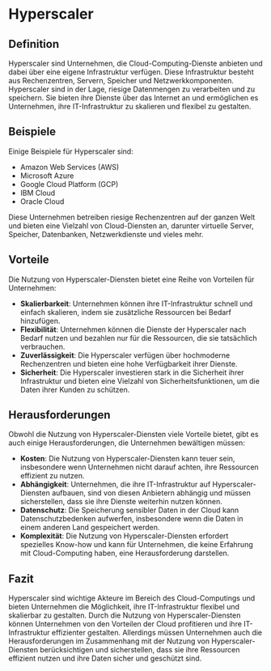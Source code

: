 # Hyperscaler

## Definition

Hyperscaler sind Unternehmen, die Cloud-Computing-Dienste anbieten und dabei über eine eigene Infrastruktur verfügen. Diese Infrastruktur besteht aus Rechenzentren, Servern, Speicher und Netzwerkkomponenten. Hyperscaler sind in der Lage, riesige Datenmengen zu verarbeiten und zu speichern. Sie bieten ihre Dienste über das Internet an und ermöglichen es Unternehmen, ihre IT-Infrastruktur zu skalieren und flexibel zu gestalten.

## Beispiele

Einige Beispiele für Hyperscaler sind:

- Amazon Web Services (AWS)
- Microsoft Azure
- Google Cloud Platform (GCP)
- IBM Cloud
- Oracle Cloud

Diese Unternehmen betreiben riesige Rechenzentren auf der ganzen Welt und bieten eine Vielzahl von Cloud-Diensten an, darunter virtuelle Server, Speicher, Datenbanken, Netzwerkdienste und vieles mehr.

## Vorteile

Die Nutzung von Hyperscaler-Diensten bietet eine Reihe von Vorteilen für Unternehmen:

- **Skalierbarkeit**: Unternehmen können ihre IT-Infrastruktur schnell und einfach skalieren, indem sie zusätzliche Ressourcen bei Bedarf hinzufügen.
- **Flexibilität**: Unternehmen können die Dienste der Hyperscaler nach Bedarf nutzen und bezahlen nur für die Ressourcen, die sie tatsächlich verbrauchen.
- **Zuverlässigkeit**: Die Hyperscaler verfügen über hochmoderne Rechenzentren und bieten eine hohe Verfügbarkeit ihrer Dienste.
- **Sicherheit**: Die Hyperscaler investieren stark in die Sicherheit ihrer Infrastruktur und bieten eine Vielzahl von Sicherheitsfunktionen, um die Daten ihrer Kunden zu schützen.

## Herausforderungen

Obwohl die Nutzung von Hyperscaler-Diensten viele Vorteile bietet, gibt es auch einige Herausforderungen, die Unternehmen bewältigen müssen:

- **Kosten**: Die Nutzung von Hyperscaler-Diensten kann teuer sein, insbesondere wenn Unternehmen nicht darauf achten, ihre Ressourcen effizient zu nutzen.
- **Abhängigkeit**: Unternehmen, die ihre IT-Infrastruktur auf Hyperscaler-Diensten aufbauen, sind von diesen Anbietern abhängig und müssen sicherstellen, dass sie ihre Dienste weiterhin nutzen können.
- **Datenschutz**: Die Speicherung sensibler Daten in der Cloud kann Datenschutzbedenken aufwerfen, insbesondere wenn die Daten in einem anderen Land gespeichert werden.
- **Komplexität**: Die Nutzung von Hyperscaler-Diensten erfordert spezielles Know-how und kann für Unternehmen, die keine Erfahrung mit Cloud-Computing haben, eine Herausforderung darstellen.

## Fazit

Hyperscaler sind wichtige Akteure im Bereich des Cloud-Computings und bieten Unternehmen die Möglichkeit, ihre IT-Infrastruktur flexibel und skalierbar zu gestalten. Durch die Nutzung von Hyperscaler-Diensten können Unternehmen von den Vorteilen der Cloud profitieren und ihre IT-Infrastruktur effizienter gestalten. Allerdings müssen Unternehmen auch die Herausforderungen im Zusammenhang mit der Nutzung von Hyperscaler-Diensten berücksichtigen und sicherstellen, dass sie ihre Ressourcen effizient nutzen und ihre Daten sicher und geschützt sind.
